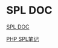 # SPL DOC

[SPL DOC](https://github.com/php/php-src/blob/master/ext/spl/spl.php)

[PHP SPL笔记](http://www.ruanyifeng.com/blog/2008/07/php_spl_notes.html)


